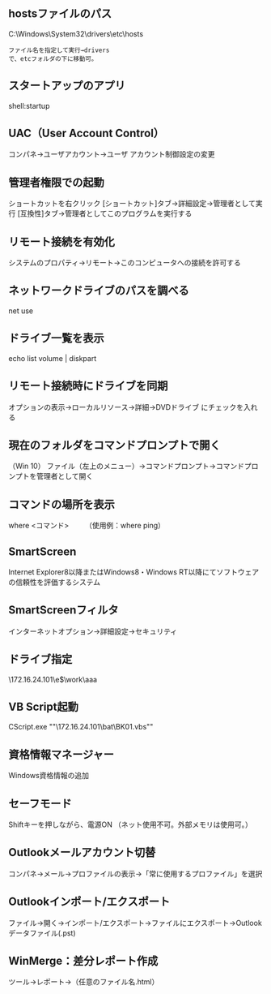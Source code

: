 ## hostsファイルのパス
C:\Windows\System32\drivers\etc\hosts
```
ファイル名を指定して実行→drivers
で、etcフォルダの下に移動可。
```

## スタートアップのアプリ
shell:startup

## UAC（User Account Control）
コンパネ→ユーザアカウント→ユーザ アカウント制御設定の変更

## 管理者権限での起動
ショートカットを右クリック
[ショートカット]タブ→詳細設定→管理者として実行
[互換性]タブ→管理者としてこのプログラムを実行する

## リモート接続を有効化
システムのプロパティ→リモート→このコンピュータへの接続を許可する

## ネットワークドライブのパスを調べる
net use

## ドライブ一覧を表示
echo list volume | diskpart

## リモート接続時にドライブを同期
オプションの表示→ローカルリソース→詳細→DVDドライブ
にチェックを入れる

## 現在のフォルダをコマンドプロンプトで開く
（Win 10）
ファイル（左上のメニュー）→コマンドプロンプト→コマンドプロンプトを管理者として開く

## コマンドの場所を表示
where <コマンド>　　
（使用例：where ping）

## SmartScreen
Internet Explorer8以降またはWindows8・Windows RT以降にてソフトウェアの信頼性を評価するシステム

## SmartScreenフィルタ
インターネットオプション→詳細設定→セキュリティ

## ドライブ指定
\\172.16.24.101\e$\work\aaa

## VB Script起動
CScript.exe ""\\172.16.24.101\bat\BK01.vbs""

## 資格情報マネージャー
Windows資格情報の追加

## セーフモード
Shiftキーを押しながら、電源ON
（ネット使用不可。外部メモリは使用可。）

## Outlookメールアカウント切替
コンパネ→メール→プロファイルの表示→「常に使用するプロファイル」を選択

## Outlookインポート/エクスポート
ファイル→開く→インポート/エクスポート→ファイルにエクスポート→Outlookデータファイル(.pst)

## WinMerge：差分レポート作成
ツール→レポート→（任意のファイル名.html）
